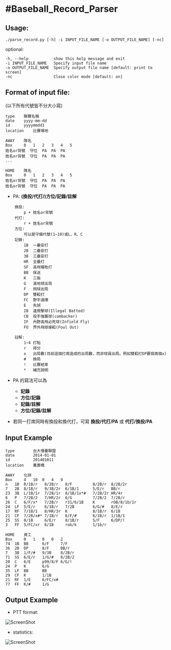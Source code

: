 #Baseball_Record_Parser
======================
Usage: 
----------
    ./parse_record.py [-h] -i INPUT_FILE_NAME [-o OUTPUT_FILE_NAME] [-nc]
    
optional:

    -h, --help           show this help message and exit
    -i INPUT_FILE_NAME   Specify input file name
    -o OUTPUT_FILE_NAME  Specify output file name [default: print to screen]
    -nc                  Close color mode [default: on]



Format of input file: 
-----------
(以下所有代號皆不分大小寫)

```
type    聯賽名稱
date    yyyy-mm-dd
id      yyyymmdd1
location    比賽場地

AWAY    隊名
Box     0   1   2   3   4   5
姓名or背號  守位  PA  PA  PA
姓名or背號  守位  PA  PA  PA
...

HOME    隊名
Box     0   1   2   3   4   5
姓名or背號  守位  PA  PA  PA
姓名or背號  守位  PA  PA  PA
```

* PA: **(換投/代打/)方位/記錄/註解**
  
```
    換投:
        p + 姓名or背號
    代打: 
        r + 姓名or背號
    方位: 
        可以是守備代號(1~10)或L、R、C
    記錄: 
        1B  一壘安打
        2B  二壘安打
        3B  三壘安打
        HR  全壘打
        SF  高飛犧牲打
        BB  保送
        K   三振
        G   滾地球出局
        F   飛球出局
        DP  雙殺打
        FC  野手選擇
        E   失誤
        IB  違規擊球(Illegal Batted)
        CB  投手強襲球(combacker)
        IF  內野高飛必死球(Infield Fly)
        FO  界外飛球接殺(Foul Out)
        
    註解: 
        1~4 打點
        r   得分
        x   出局數(目前這個打席造成的出局數，而非球員出局。例如雙殺打DP要寫兩個x)
        #   換局
        !   比賽結束
        *   補充說明
```        
        
* PA 的寫法可以為 
    - **記錄**
    - **方位/記錄**
    - **記錄/註解**
    - **方位/記錄/註解**

* 若同一打席同時有換投和換代打，可寫 **換投/代打/PA** 或 **代打/換投/PA**


Input Example
----------
```
type        台大慢壘聯盟
date        2014-01-01
id          201401011
location    萬壽橋

AWAY    化研
Box     4   10  0   4   9
n   1B  R/1B/r   8/2B/r   8/F         8/2B/r  8/2B/2r
7   2B  8/1B/r   9/3B/2r  6/1B/1      5/E/r   BB/r
23  3B  L/1B/1r  7/2B/1r  8/1B/1x*#   7/2B/2r HR/4r
6   P   7/2B/2   7/HR/2r  6/G         7/2B/2  7/2B/r
26  C   6/F/x*   7/2B/r   r31/6/1B    K       rOB/8/1b/1r
24  LF  5/E/r    6/1B/r   7/2B        6/G/#   8/E/r
17  RF  7/1B/1   8/HR/3r  K           8/1B/r  6/1B
21  CF  7/2B/x#* 7/1B/r   6/F/#       6/1B/r  1/1B/1
25  SS  8/1B     6/E/r    8/1B/r      5/F     6/DP/!
3   FF  5/FC/xr  6/1B     rob/k       1/1b/r

HOME    資工
Box     0   1   0   0   2
74  1B  BB      6/F     7/F
36  2B  DP      8/F     BB/r
7   3B  1/F/#   9/3B    8/2B/r
71  SS  6/E/r   1/G/#   8/2B/2
20  C   6/E     p99/8/F 6/G/!
24  P   K       6/G
35  LF  BB      BB
29  CF  K       1/1B
21  RF  1/E     6/FC/x#
77  FF  K/#     1/G
```

Output Example
-------------
* PTT format:

![ScreenShot](https://raw.github.com/phoenix104104/Baseball_Record_Parser/ver2.0/image/ptt_example.jpg)

* statistics:

![ScreenShot](https://raw.github.com/phoenix104104/Baseball_Record_Parser/ver2.0/image/statistics_output.jpg)



